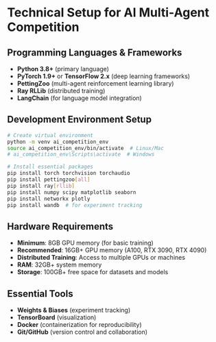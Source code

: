 # Technical Setup for AI Multi-Agent Competition

## Programming Languages & Frameworks
- **Python 3.8+** (primary language)
- **PyTorch 1.9+** or **TensorFlow 2.x** (deep learning frameworks)
- **PettingZoo** (multi-agent reinforcement learning library)
- **Ray RLLib** (distributed training)
- **LangChain** (for language model integration)

## Development Environment Setup
```bash
# Create virtual environment
python -m venv ai_competition_env
source ai_competition_env/bin/activate  # Linux/Mac
# ai_competition_env\Scripts\activate  # Windows

# Install essential packages
pip install torch torchvision torchaudio
pip install pettingzoo[all]
pip install ray[rllib]
pip install numpy scipy matplotlib seaborn
pip install networkx plotly
pip install wandb  # for experiment tracking
```

## Hardware Requirements
- **Minimum**: 8GB GPU memory (for basic training)
- **Recommended**: 16GB+ GPU memory (A100, RTX 3090, RTX 4090)
- **Distributed Training**: Access to multiple GPUs or machines
- **RAM**: 32GB+ system memory
- **Storage**: 100GB+ free space for datasets and models

## Essential Tools
- **Weights & Biases** (experiment tracking)
- **TensorBoard** (visualization)
- **Docker** (containerization for reproducibility)
- **Git/GitHub** (version control and collaboration)